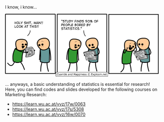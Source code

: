 I know, i know...

![](./Assets/statistics.png)

... anyways, a basic understanding of statistics is essential for research! Here, you can find codes and slides developed for the following courses on Marketing Research:

* https://learn.wu.ac.at/vvz/17w/0063
* https://learn.wu.ac.at/vvz/17s/5308
* https://learn.wu.ac.at/vvz/16w/0070
